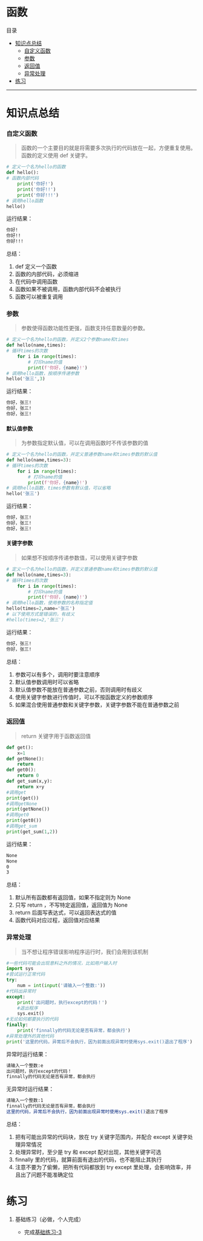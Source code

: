 # 函数
目录
- [知识点总结](#知识点总结)
    - [自定义函数](#自定义函数)
    - [参数](#参数)
    - [返回值](#返回值)
    - [异常处理](#异常处理)
- [练习](#练习)
---
# 知识点总结

### 自定义函数
> 函数的一个主要目的就是将需要多次执行的代码放在一起，方便重复使用。函数的定义使用 def 关键字。
```python
# 定义一个名为hello的函数
def hello():
# 函数内部代码
    print('你好!')
    print('你好!!')
    print('你好!!!')
# 调用hello函数
hello()
```
运行结果：
```sh
你好!
你好!!
你好!!!
```
总结：
1. def 定义一个函数
2. 函数的内部代码，必须缩进
3. 在代码中调用函数
4. 函数如果不被调用，函数内部代码不会被执行
5. 函数可以被重复调用

### 参数
> 参数使得函数功能性更强，函数支持任意数量的参数。
```python
# 定义一个名为hello的函数，并定义2个参数name和times
def hello(name,times):
# 循环times的次数
    for i in range(times):
        # 打印name的值
        print(f'你好，{name}!')
# 调用hello函数，按顺序传递参数
hello('张三',3)
```
运行结果：
```sh
你好，张三!
你好，张三!
你好，张三!
```

#### 默认值参数
> 为参数指定默认值，可以在调用函数时不传该参数的值
```python
# 定义一个名为hello的函数，并定义普通参数name和times参数的默认值
def hello(name,times=3):
# 循环times的次数
    for i in range(times):
        # 打印name的值
        print(f'你好，{name}!')
# 调用hello函数，times参数有默认值，可以省略
hello('张三')
```
运行结果：
```sh
你好，张三!
你好，张三!
你好，张三!
```

#### 关键字参数
> 如果想不按顺序传递参数值，可以使用关键字参数
```python
# 定义一个名为hello的函数，并定义普通参数name和times参数的默认值
def hello(name,times=3):
# 循环times的次数
    for i in range(times):
        # 打印name的值
        print(f'你好，{name}!')
# 调用hello函数，使用参数的名称指定值
hello(times=2,name='张三')
# 以下使用方式是错误的，有歧义
#hello(times=2,'张三')
```
运行结果：
```sh
你好，张三!
你好，张三!
```

总结：
1. 参数可以有多个，调用时要注意顺序
2. 默认值参数调用时可以省略
3. 默认值参数不能放在普通参数之前，否则调用时有歧义
4. 使用关键字参数进行传值时，可以不按函数定义的参数顺序
5. 如果混合使用普通参数和关键字参数，关键字参数不能在普通参数之前

### 返回值
> return 关键字用于函数返回值

```python
def get():
    x=1
def getNone():
    return
def get0():
    return 0
def get_sum(x,y):
    return x+y
#调用get
print(get())
#调用getNone
print(getNone())
#调用get0
print(get0())
#调用get_sum
print(get_sum(1,2))
```
运行结果：
```sh
None
None
0
3
```
总结：
1. 默认所有函数都有返回值，如果不指定则为 None
2. 只写 return ，不写特定返回值，返回值为 None 
3. return 后面写表达式，可以返回表达式的值
4. 函数代码对应过程，返回值对应结果

### 异常处理
> 当不想让程序错误影响程序运行时，我们会用到该机制

```python
#一些代码可能会出现意料之外的情况，比如用户输入时
import sys
#尝试运行正常代码
try:
    num = int(input('请输入一个整数:'))
#代码出异常时
except:
    print('出问题时，执行except的代码！')
    #退出程序
    sys.exit()
#无论如何都要执行的代码
finally:
    print('finnally的代码无论是否有异常，都会执行')
#异常处理外的其他代码
print('这里的代码，异常后不会执行，因为前面出现异常时使用sys.exit()退出了程序')
```
异常时运行结果：
```sh
请输入一个整数:e
出问题时，执行except的代码！
finnally的代码无论是否有异常，都会执行
```
无异常时运行结果：
```sh
请输入一个整数:1
finnally的代码无论是否有异常，都会执行
这里的代码，异常后不会执行，因为前面出现异常时使用sys.exit()退出了程序
```
总结：
1. 把有可能出异常的代码块，放在 try 关键字范围内，并配合 except 关键字处理异常情况
2. 处理异常时，至少是 try 和 except 配对出现，其他关键字可选
3. finnally 里的代码，就算前面有退出的代码，也不能阻止其执行
4. 注意不要为了偷懒，把所有代码都放到 try except 里处理，会影响效率，并且出了问题不能准确定位

# 练习
1. 基础练习（必做，个人完成）

    - 完成[基础练习-3](/python/lab/lab-3.md)

